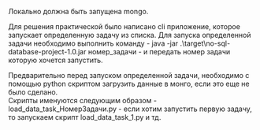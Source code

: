 Локально должна быть запущена mongo.

Для решения практической было написано cli приложение, которое запускает определенную задачу из списка.
Для запуска определенной задачи необходимо выполнить команду - java -jar .\target\no-sql-database-project-1.0.jar номер_задачи -
и передать номер задачи которую хочется запустить.  

Предварительно перед запуском определенной задачи, необходимо с помощью python скриптом загрузить данные в монго,
если это еще не было сделано.  
Скрипты именуются следующим образом - load_data_task_НомерЗадачи.py - если хотим запустить первую задачу, то запускаем
скрипт load_data_task_1.py и тд.